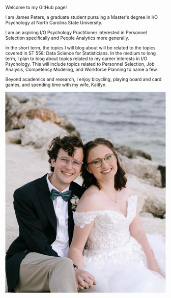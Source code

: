 Welcome to my GitHub page!

I am James Peters, a graduate student pursuing a Master's degree in I/O Psychology at North Carolina State University.

I am an aspiring I/O Psychology Practitioner interested in Personnel Selection specifically and People Analytics more generally.

In the short term, the topics I will blog about will be related to the topics covered in ST 558: Data Science for Statisticians. In the medium to long term, I plan to blog about topics related to my career interests in I/O Psychology. This will include topics related to Personnel Selection, Job Analysis, Competency Modeling, and Workforce Planning to name a few.

Beyond academics and research, I enjoy bicycling, playing board and card games, and spending time with my wife, Kaitlyn.

![placeholder](/docs/assets/images/wedding.jpg)
